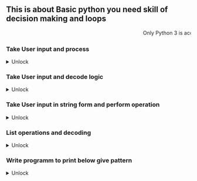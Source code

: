 ## This is about Basic python you need skill of decision making  and loops 

<marquee> Only Python 3 is accepted  </marquee>

### Take User input and process 

<details>
  <summary>Unlock</summary>
   <p>

```bash
> Take 5 integrer input from user.
> Remove all numbers less than 9.
> calculate the sum of remaining numbers.
> file name must be delvexsum.py in which you are writing code.
> commit this code on your github link under pythonbasic branch. 

```

</p>
</details>

### Take User input and decode logic  

<details>
  <summary>Unlock</summary>
   <p>

```bash
> Take 2 integrer input from user and print their products(their multiplication)
> IF product is greater than 500 then return their sum 
> If product is smaller than 500 then return "Hello Delvex code is running fine !!"
> file name must be delvexcal.py in which you are writing code.
> commit this code on your github link under pythonbasic branch. 

```

</p>
</details>

### Take User input in string form and perform operation 

<details>
<summary> Unlock </summary>

<p>

```bash
>  Take input from user in string form only and calucate the length of string.
>  IF length is greater than 7 then display only those character which are present in  even index number.
>  if length is less than or equals to 7 then display only those character which are present in odd index number.
> file name must be delvexstrindex.py in which you are writing code.
> commit this code on your github link under pythonbasic branch. 

```
</p>
</details>

### List operations and decoding  

<details>
<summary> Unlock </summary>

<p>

```bash
>  two list are give below L1 , L2.
>  create a new list called L3 containing items in below given  pattern.
>  From L1 it must take only odd index items.
>  From L2 it must take only even index items.
>  file name must be delvexlist.py in which you are going to write the code.
>  commit this code on your github link under pythonbasic branch. 

```
#### Input lists are 

```
L1=[11, 21, 24, 12, 18]
L2=[14, 44, 25, 37, 13]

```

### Expected output 

```
L3=[11,24,18,44,37]
```
</p>
</details>


###  Write programm to print below give pattern 

<details>
<summary> Unlock </summary>

<p>

```bash
>  file name must be pattern.py in which you are going to write the code.
>  commit this code on your github link under pythonbasic branch. 

```

#### Pattern is right here

<img src="pattern.jpg">

</p>
</details>






